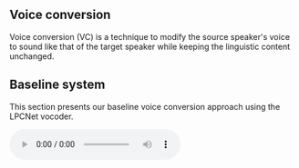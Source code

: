 ## Voice conversion

Voice conversion (VC) is a technique to modify the source speaker's voice to sound like that of the target speaker while keeping the linguistic content unchanged.

## Baseline system

This section presents our baseline voice conversion approach using the LPCNet vocoder.

<audio controls="" preload="auto">
    <source src="audio\gaobaiqiqiu0.wav" type="audio\wav">
</audio>
